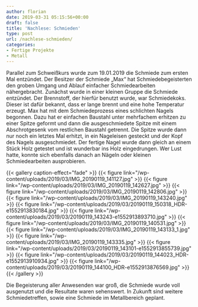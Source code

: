 ```yaml
---
author: florian
date: 2019-03-31 05:15:56+00:00
draft: false
title: 'Nachlese: Schmieden'
type: post
url: /nachlese-schmieden/
categories:
- Fertige Projekte
- Metall
---
```


Parallel zum Schweißkurs wurde zum 19.01.2019 die Schmiede zum ersten Mal entzündet. Der Besitzer der Schmiede „Max“ hat Schmiedebegeisterten den groben Umgang und Ablauf einfacher Schmiedearbeiten nähergebracht. <!-- more -->Zunächst wurde in einer kleinen Gruppe die Schmiede entzündet. Der Brennstoff, der hierfür benutzt wurde, war Schmiedekoks. Dieser ist dafür bekannt, dass er lange brennt und eine hohe Temperatur erzeugt. Max hat mit dem Schmiedeprozess eines schlichten Nagels begonnen. Dazu hat er einfachen Baustahl unter mehrfachem erhitzen zu einer Spitze geformt und dann die ausgeschmiedete Spitze mit einem Abschrotgesenk vom restlichen Baustahl getrennt. Die Spitze wurde dann nur noch ein letztes Mal erhitzt, in ein Nageleisen gesteckt und der Kopf des Nagels ausgeschmiedet. Der fertige Nagel wurde dann gleich an einem Stück Holz getestet und ist wunderbar ins Holz eingedrungen. Wer Lust hatte, konnte sich ebenfalls danach an Nägeln oder kleinen Schmiedearbeiten ausprobieren.



{{< gallery caption-effect="fade" >}}
{{< figure link="/wp-content/uploads/2019/03/IMG_20190119_141127.jpg" >}}
{{< figure link="/wp-content/uploads/2019/03/IMG_20190119_142627.jpg" >}}
{{< figure link="/wp-content/uploads/2019/03/IMG_20190119_142806.jpg" >}}
{{< figure link="/wp-content/uploads/2019/03/IMG_20190119_143240.jpg" >}}
{{< figure link="/wp-content/uploads/2019/03/20190119_150318_HDR-e1552913830184.jpg" >}}
{{< figure link="/wp-content/uploads/2019/03/20190119_143243-e1552913893710.jpg" >}}
{{< figure link="/wp-content/uploads/2019/03/IMG_20190119_140531.jpg" >}}
{{< figure link="/wp-content/uploads/2019/03/IMG_20190119_143133_1.jpg" >}}
{{< figure link="/wp-content/uploads/2019/03/IMG_20190119_143335.jpg" >}}
{{< figure link="/wp-content/uploads/2019/03/20190119_143101-e1552913855739.jpg" >}}
{{< figure link="/wp-content/uploads/2019/03/20190119_144023_HDR-e1552913910934.jpg" >}}
{{< figure link="/wp-content/uploads/2019/03/20190119_144100_HDR-e1552913876569.jpg" >}}
{{< /gallery >}}


Die Begeisterung aller Anwesenden war groß, die Schmiede wurde voll ausgenutzt und die Resultate waren sehenswert. In Zukunft sind weitere Schmiedetreffen, sowie eine Schmiede im Metallbereich geplant.
